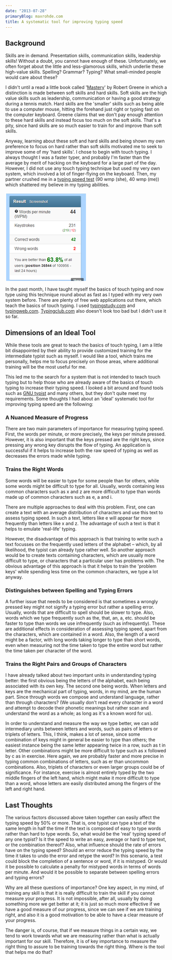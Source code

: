 ```yaml
---
date: "2013-07-28"
primaryBlog: maxrohde.com
title: A systematic tool for improving typing speed
---
```


## Background

Skills are in demand. Presentation skills, communication skills, leadership skills! Without a doubt, you cannot have enough of these. Unfortunately, we often forget about the little and less-glamorous skills, which underlie these high-value skills. Spelling? Grammar? Typing? What small-minded people would care about these?

I didn't until a read a little book called '[Mastery](<http://en.wikipedia.org/wiki/Mastery_(book)>)' by Robert Greene in which a distinction is made between soft skills and hard skills. Soft skills are the high value skills such as leadership, communication or having a good strategy during a tennis match. Hard skills are the 'smaller' skills such as being able to use a computer mouse, hitting the forehand just right or typing fast on the computer keyboard. Greene claims that we don't pay enough attention to these hard skills and instead focus too much on the soft skills. That's a pity, since hard skills are so much easier to train for and improve than soft skills.

Anyway, learning about these soft and hard skills and being shown my own preference to focus on hard rather than soft skills motivated me to seek to improve some of my 'hard skills'. I chose to begin with touch typing. I always thought I was a faster typer, and probably I'm faster than the average by merit of hacking on the keyboard for a large part of the day. However, I did not use any touch typing technique but used my very own system, which involved a lot of finger-flying on the keyboard. Then, my partner crushed me in a [typing speed test](http://10fastfingers.com/) (90 wmp (she), 40 wmp (me)) which shattered my believe in my typing abilities.

![](images/072813_0045_asystematic1.png)

In the past month, I have taught myself the basics of touch typing and now type using this technique round about as fast as I typed with my very own system before. There are plenty of free web applications out there, which teach the basics of touch typing. I used [typingstudy.com](http://www.typingstudy.com/) and [typingweb.com](http://www.typingweb.com/). [Typingclub.com](http://typingclub.com/typing-qwerty-en.html) also doesn't look too bad but I didn't use it so far.

## Dimensions of an Ideal Tool

While these tools are great to teach the basics of touch typing, I am a little bit disappointed by their ability to provide customized training for the intermediate typist such as myself. I would like a tool, which trains me personally, helps me to focus precisely on those areas, where additional training will be the most useful for me.

This led me to the search for a system that is not intended to teach touch typing but to help those who are already aware of the basics of touch typing to increase their typing speed. I looked a bit around and found tools such as [GNU typist](http://www.gnu.org/software/gtypist/) and many others, but they don't quite meet my requirements. Some thoughts I had about an 'ideal' systematic tool for improving typing speed are the following:

### A Nuanced Measure of Progress

There are two main parameters of importance for measuring typing speed. First, the words per minute, or more precisely, the keys per minute pressed. However, it is also important that the keys pressed are the right keys, since pressing any wrong key disrupts the flow of typing. An application is successful if it helps to increase both the raw speed of typing as well as decreases the errors made while typing.

### Trains the Right Words

Some words will be easier to type for some people than for others, while some words might be difficult to type for all. Usually, words containing less common characters such as x and z are more difficult to type than words made up of common characters such as e, a and i.

There are multiple approaches to deal with this problem. First, one can create a text with an average distribution of characters and use this text to assess typing speed. In such a text, letters like e will appear far more frequently than letters like x and z. The advantage of such a text is that it helps to emulate 'real-life' typing.

However, the disadvantage of this approach is that training to write such a text focusses on the frequently used letters of the alphabet – which, by all likelihood, the typist can already type rather well. So another approach would be to create texts containing characters, which are usually more difficult to type, or characters that a particular user has problems with. The obvious advantage of this approach is that it helps to train the 'problem keys' while spending less time on the common characters, we type a lot anyway.

### Distinguishes between Spelling and Typing Errors

A further issue that needs to be considered is that sometimes a wrongly pressed key might not signify a typing error but rather a spelling error. Usually, words that are difficult to spell should be slower to type. Also, words which we type frequently such as the, that, an, a, etc. should be faster to type than words we use infrequently (such as infrequently). These are additional effects in consideration of assessing typing speed, apart from the characters, which are contained in a word. Also, the length of a word might be a factor, with long words taking longer to type than short words, even when measuring not the time taken to type the entire word but rather the time taken per character of the word.

### Trains the Right Pairs and Groups of Characters

I have already talked about two important units in understanding typing better: the first obvious being the letters of the alphabet, each being associated with its own key. The second one being words. When letters and keys are the mechanical part of typing, words, in my mind, are the human part. Since through words we compose and understand language, rather than through characters? (We usually don't read every character in a word and attempt to decode their phonetic meanings but rather scan and understand the word as a whole; as long as it's a known word for us).

In order to understand and measure the way we type better, we can add intermediary units between letters and words, such as pairs of letters or triplets of letters. This, I think, makes a lot of sense, since some combination of keys might in general be easier to type than others; the easiest instance being the same letter appearing twice in a row, such as t in letter. Other combinations might be more difficult to type such as x followed by c as in exercise. Here again, we are probably faster and more precise in typing common combinations of letters, such as er than uncommon combinations. Also, triplets of characters or even larger groups could be of significance. For instance, exercise is almost entirely typed by the two middle fingers of the left hand, which might make it more difficult to type than a word, whose letters are easily distributed among the fingers of the left and right hand.

## Last Thoughts

The various factors discussed above taken together can easily affect the typing speed by 50% or more. That is, one typist can type a text of the same length in half the time if the text is composed of easy to type words rather than hard to type words. So, what would be the 'real' typing speed of any one typist? Is it the speed to write an easy, average or hard to type text, or the combination thereof? Also, what influence should the rate of errors have on the typing speed? Should an error reduce the typing speed by the time it takes to undo the error and retype the word? In this scenario, a test could block the completion of a sentence or word, if it is mistyped. Or would it be possible to calculate a penalty for mistyped words in terms of words per minute. And would it be possible to separate between spelling errors and typing errors?

Why are all these questions of importance? One key aspect, in my mind, of training any skill is that it is really difficult to train the skill if you cannot measure your progress. It is not impossible, after all, usually by doing something more we get better at it; it is just so much more effective if we have a good measure of our progress, since we can see if we are training right, and also it is a good motivation to be able to have a clear measure of your progress.

The danger is, of course, that if we measure things in a certain way, we tend to work towards what we are measuring rather than what is actually important for our skill. Therefore, it is of key importance to measure the right thing to assure to be training towards the right thing. Where is the tool that helps me do that?